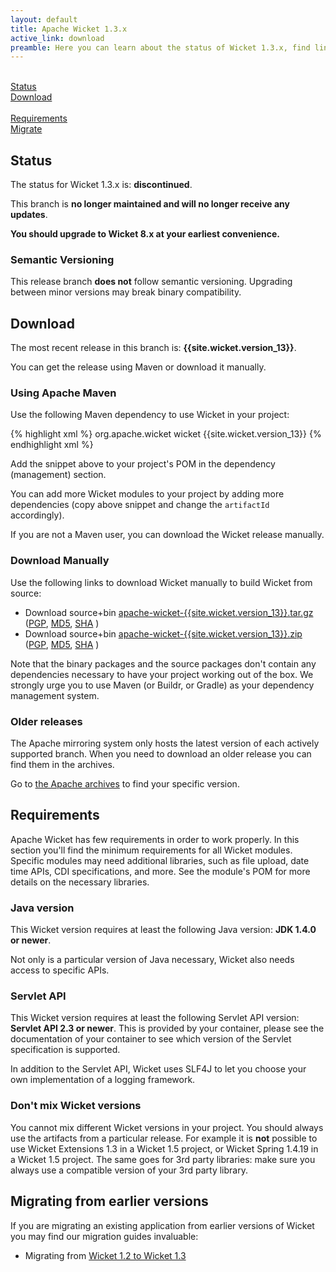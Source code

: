 ```yaml
---
layout: default
title: Apache Wicket 1.3.x
active_link: download
preamble: Here you can learn about the status of Wicket 1.3.x, find links to download it, learn how to configure your Maven POM to use Wicket, find the minimal requirements, and migrate your existing application to this Wicket version.
---
```


<div class="button-bar">
	<a class="button" href="#status"><i class="fa fa-info-circle"></i><br>Status</a>
	<a class="button" href="#download"><i class="fa fa-download"></i><br>Download</a>
</div>
<div class="button-bar">
	<a class="button" href="#requirements"><i class="fa fa-exclamation-triangle"></i><br>Requirements</a>
	<a class="button" href="#migrate"><i class="fa fa-history"></i><br>Migrate</a>
</div>

## Status

The status for Wicket 1.3.x is: **discontinued**.

This branch is **no longer maintained and will no longer receive any updates**.

<i class="fa fa-exclamation-circle"></i>
**You should upgrade to Wicket 8.x at your earliest convenience.**

### Semantic Versioning

This release branch **does not** follow semantic versioning. Upgrading
between minor versions may break binary compatibility.

## Download

The most recent release in this branch is: **{{site.wicket.version_13}}**. 

You can get the release using Maven or download it manually.

### Using Apache Maven

Use the following Maven dependency to use Wicket in your project:

{% highlight xml %}
<dependency>
    <groupId>org.apache.wicket</groupId>
    <artifactId>wicket</artifactId>
    <version>{{site.wicket.version_13}}</version>
</dependency>
{% endhighlight xml %}

Add the snippet above to your project's POM in the dependency
(management) section.

You can add more Wicket modules to your project by adding more
dependencies (copy above snippet and change the `artifactId`
accordingly).

If you are not a Maven user, you can download the Wicket release manually.

### Download Manually

Use the following links to download Wicket manually to build Wicket
from source:

- Download source+bin [apache-wicket-{{site.wicket.version_13}}.tar.gz](https://archive.apache.org/dist/wicket/{{site.wicket.version_13}}/apache-wicket-{{site.wicket.version_13}}.tar.gz)
([PGP](https://archive.apache.org/dist/wicket/{{site.wicket.version_13}}/apache-wicket-{{site.wicket.version_13}}.tar.gz.asc),
[MD5](https://archive.apache.org/dist/wicket/{{site.wicket.version_13}}/apache-wicket-{{site.wicket.version_13}}.tar.gz.md5),
[SHA](https://archive.apache.org/dist/wicket/{{site.wicket.version_13}}/apache-wicket-{{site.wicket.version_13}}.tar.gz.sha)
)
- Download source+bin [apache-wicket-{{site.wicket.version_13}}.zip](https://archive.apache.org/wicket/{{site.wicket.version_13}}/apache-wicket-{{site.wicket.version_13}}.zip)
([PGP](http://archive.apache.org/dist/wicket/{{site.wicket.version_13}}/apache-wicket-{{site.wicket.version_13}}.zip.asc),
[MD5](http://archive.apache.org/dist/wicket/{{site.wicket.version_13}}/apache-wicket-{{site.wicket.version_13}}.zip.md5),
[SHA](http://archive.apache.org/dist/wicket/{{site.wicket.version_13}}/apache-wicket-{{site.wicket.version_13}}.zip.sha)
)

Note that the binary packages and the source packages don't contain any
dependencies necessary to have your project working out of the box. We
strongly urge you to use Maven (or Buildr, or Gradle) as your
dependency management system.

### Older releases

The Apache mirroring system only hosts the latest version of each actively supported branch.
When you need to download an older release you can find them in the archives.

Go to [the Apache archives](https://archive.apache.org/dist/wicket) to find your specific version.

## Requirements

Apache Wicket has few requirements in order to work properly. In this
section you'll find the minimum requirements for all Wicket modules.
Specific modules may need additional libraries, such as file upload,
date time APIs, CDI specifications, and more. See the module's POM for
more details on the necessary libraries.

### Java version

This Wicket version requires at least the following Java version: **JDK 1.4.0 or newer**.

Not only is a particular version of Java necessary, Wicket also needs
access to specific APIs.

### Servlet API

This Wicket version requires at least the following Servlet API
version: **Servlet API 2.3 or newer**. This is provided by your
container, please see the documentation of your container to see which
version of the Servlet specification is supported.

In addition to the Servlet API, Wicket uses SLF4J to let you choose
your own implementation of a logging framework.

### Don't mix Wicket versions

You cannot mix different Wicket versions in your project. You should
always use the artifacts from a particular release. For example it is
**not** possible to use Wicket Extensions 1.3 in a Wicket 1.5 project,
or Wicket Spring 1.4.19 in a Wicket 1.5 project. The same goes for 3rd
party libraries: make sure you always use a compatible version of your
3rd party library.

## Migrating from earlier versions

If you are migrating an existing application from earlier versions of
Wicket you may find our migration guides invaluable:

 * Migrating from [Wicket 1.2 to Wicket 1.3](https://cwiki.apache.org/confluence/display/WICKET/Migrating+to+Wicket+1.3)

